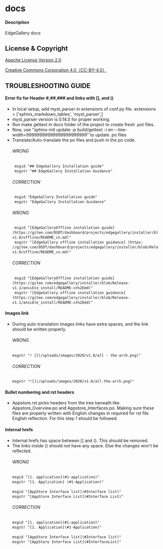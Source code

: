 # docs

#### Description
EdgeGallery docs


## License & Copyright
[Apache License Version 2.0](https://gitee.com/edgegallery/docs/blob/master/license)

[Creative Commons Corporation 4.0（CC-BY-4.0）](https://gitee.com/edgegallery/docs/blob/master/license-cc-by-4.0)

## TROUBLESHOOTING GUIDE

#### Error fix for Header #,##,### and links with [], and ()
- In local setup, add myst_parser in extensions of conf.py file.
       extensions = ['sphinx_markdown_tables', 'myst_parser',]
- myst_parser version is 0.14.0 for proper working.
- Run make gettext in docs folder of the project to create fresh .pot files.
- Now, use "sphinx-intl update -p build/gettext -l en --line-width=99999999999999999999999" to update .po files
- Translate/Auto-translate the po files and push in the po code.
   ###### WRONG
       msgid "## EdgeGallery Installation guide"
       msgstr "## EdgeGallery Installation Guidance"
   ###### CORRECTION
       msgid "EdgeGallery Installation guide"
       msgstr "EdgeGallery Installation Guidance"
   ###### WRONG
       msgid "[EdgeGalleryOffline installation guide](https://gitee.com/OSDT/dashboard/projects/edgegallery/installer/blob/Release-v1.0/offline/README_cn.md)"
       msgstr "[EdgeGallery offline installation guidance] (https: //gitee.com/OSDT/dashboard/projects/edgegallery/installer/blob/Release-v1.0/offline/README_cn.md)"
   ###### CORRECTION
       msgid "[EdgeGalleryOffline installation guide](https://gitee.com/edgegallery/installer/blob/Release-v1.1/ansible_install/README-cn%2Emd)"
       msgstr "[EdgeGallery offline installation guidance](https://gitee.com/edgegallery/installer/blob/Release-v1.1/ansible_install/README-cn%2Emd)"

#### Images link
 - During auto-translation images links have extra spaces, and the link should be written properly.
   ###### WRONG
       msgstr "! [](/uploads/images/2020/v1.0/all - the-arch.png)"
   ###### CORRECTION
       msgstr "![](/uploads/images/2020/v1.0/all-the-arch.png)"

#### Bullet numbering and rst headers
- Appstore.rst picks headers from the tree beneath like Appstore_Overview.po and Appstore_Interfaces.po. Making sure these files are properly written with English changes in required for rst file English reflection. For this step 1 should be followed.
   
#### Internal hrefs
- Internal hrefs has space between [] and (). This should be removed.
- The links inside () should not have any space. Else the changes won't be reflected.
   ###### WRONG
      msgid "[1. application](#1-application)"
      msgstr "[1. Application] (#1-Application)"

      msgid "[AppStore Interface list](#Interface list)"
      msgstr "[AppStore Interface List](#Interface List)"
   ###### CORRECTION
      msgid "[1. application](#1-application)"
      msgstr "[1. Application](#1-Application)"
      
      msgid "[AppStore Interface list](#Interface list)"
      msgstr "[AppStore Interface List](#InterfaceList)"
      